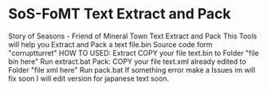 # SoS-FoMT Text Extract and Pack
Story of Seasons - Friend of Mineral Town Text Extract and Pack
This Tools will help you Extract and Pack a text file.bin
Source code form "corruptturret"
HOW TO USED:
Extract
COPY your file text.bin to Folder "file bin here"
Run extract.bat
Pack:
COPY your file text.xml already edited to Folder "file xml here"
Run pack.bat
If something error make a Issues im will fix soon 
I will edit version for japanese text soon.
